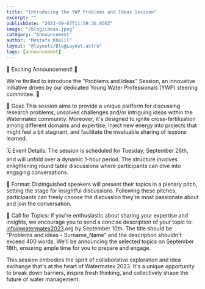 ```yaml
---
title: "Introducing the YWP Problems and Ideas Session"
excerpt: ""
publishDate: "2023-09-07T11:39:36.050Z"
image: "/blog/ideas.jpeg"
category: "Announcement"
author: "Mostafa Khalil"
layout: "@layouts/BlogLayout.astro"
tags: [announcement]
---
```


📢 Exciting Announcement! 🌟

We're thrilled to introduce the "Problems and Ideas" Session, an innovative initiative driven by our dedicated Young Water Professionals (YWP) steering committee. 🚀

🎯 Goal: This session aims to provide a unique platform for discussing research problems, unsolved challenges and/or intriguing ideas within the Watermatex community. Moreover, it's designed to ignite cross-fertilization among different domains and expertise, inject new energy into projects that might feel a bit stagnant, and facilitate the invaluable sharing of lessons learned.

🗓️ Event Details: The session is scheduled for Tuesday, September 26th, and will unfold over a dynamic 1-hour period. The structure involves enlightening round table discussions where participants can dive into engaging conversations.

🎤 Format: Distinguished speakers will present their topics in a plenary pitch, setting the stage for insightful discussions. Following these pitches, participants can freely choose the discussion they're most passionate about and join the conversation.

📝 Call for Topics: If you're enthusiastic about sharing your expertise and insights, we encourage you to send a concise description of your topic to: [info@watermatex2023](info@watermatex2023).org by September 10th. The title should be "Problems and ideas - Surname_Name" and the description shouldn't exceed 400 words. We'll be announcing the selected topics on September 18th, ensuring ample time for you to prepare and engage.

This session embodies the spirit of collaborative exploration and idea exchange that's at the heart of Watermatex 2023. It's a unique opportunity to break down barriers, inspire fresh thinking, and collectively shape the future of water management.
